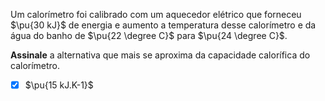 Um calorímetro foi calibrado com um aquecedor elétrico que forneceu $\pu{30 kJ}$ de energia e aumento a temperatura desse calorímetro e da água do banho de $\pu{22 \degree C}$ para $\pu{24 \degree C}$.

**Assinale** a alternativa que mais se aproxima da capacidade calorífica do calorímetro.

- [x] $\pu{15 kJ.K-1}$
